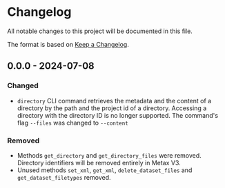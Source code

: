 # Changelog

All notable changes to this project will be documented in this file.

The format is based on [Keep a Changelog](https://keepachangelog.com/en/1.1.0/).

## 0.0.0 - 2024-07-08

### Changed

- `directory` CLI command retrieves the metadata and the content of a directory by the path and the project id of a directory. Accessing a directory with the directory ID is no longer supported. The command's flag `--files` was changed to `--content`

### Removed

- Methods `get_directory` and `get_directory_files` were removed. Directory identifiers will be removed entirely in Metax V3.
- Unused methods `set_xml`, `get_xml`, `delete_dataset_files` and `get_dataset_filetypes` removed.